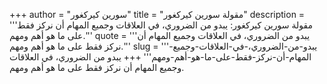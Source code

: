 +++
author = "سورين كيركغور"
title = "مقولة سورين كيركغور"
description = '''مقولة سورين كيركغور: يبدو من الضروري، في العلاقات وجميع المهام أن نركز فقط على ما هو أهم ومهم.'''
quote = '''يبدو من الضروري، في العلاقات وجميع المهام أن نركز فقط على ما هو أهم ومهم.'''
slug = '''يبدو-من-الضروري،-في-العلاقات-وجميع-المهام-أن-نركز-فقط-على-ما-هو-أهم-ومهم'''
+++
يبدو من الضروري، في العلاقات وجميع المهام أن نركز فقط على ما هو أهم ومهم.
